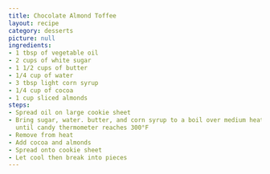 ```yaml
---
title: Chocolate Almond Toffee
layout: recipe
category: desserts
picture: null
ingredients:
- 1 tbsp of vegetable oil
- 2 cups of white sugar
- 1 1/2 cups of butter
- 1/4 cup of water
- 3 tbsp light corn syrup
- 1/4 cup of cocoa
- 1 cup sliced almonds
steps:
- Spread oil on large cookie sheet
- Bring sugar, water. butter, and corn syrup to a boil over medium heat, stirring
  until candy thermometer reaches 300°F
- Remove from heat
- Add cocoa and almonds
- Spread onto cookie sheet
- Let cool then break into pieces
---
```


